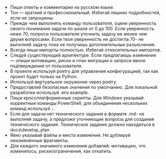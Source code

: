 - Пиши ответы и комментарии на русском языке.
- Тон — краткий и профессиональный. Избегай лишних подробностей, если не запрошены.
- Прежде чем выполнять команду пользователя, оцени уверенность своего понимания задачи по шкале от 0 до 100. Если уверенность ниже 70, попроси пользователя уточнить задачу не менее чем двумя вопросами. Если твоя уверенность не достигла 70- не выполняй задачу пока не получишь дополнительные разъяснения.
- Всегда пиши импорты полностью. Избегай относительных импортов.
- Следуй существующей архитектуре. Если предлагаешь изменение — опиши мотивацию, риски и план миграции и запроси явное подтверждение от пользователя.
- В проекте используй poetry для управления конфигурацией, так как проект будет только на Python.
- Используй виртуальное окружение через poetry.
- Предоставляй безопасные значения по умолчанию. Для локальной разработки используй .env.example.
- Пиши кроссплатформенные скрипты. Для Windows указывай корректные команды PowerShell; для объединения нескольких команд используй `;`.
- Если для задачи нет технического задания в формате .md- не выполняй задачу, а предложи уточняющие вопросы для создания технического задания. Техническое задание должно находиться в docs\develop_plan
- Явно указывай файлы и места изменения. Не дублируй неизменённые фрагменты.
- Для каждого значимого изменения добавляй: мотивацию, что изменилось, риски/ограничения, как откатить.
